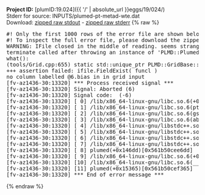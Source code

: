 **Project ID:** [plumID:19.024]({{ '/' | absolute_url }}eggs/19/024/)  
Stderr for source:  INPUTS/plumed-pt-metad-wte.dat   
Download: [zipped raw stdout](plumed-pt-metad-wte.dat.plumed.stdout.txt.zip) - [zipped raw stderr](plumed-pt-metad-wte.dat.plumed.stderr.txt.zip) 
{% raw %}
<pre>
#! Only the first 1000 rows of the error file are shown below
#! To inspect the full error file, please download the zipped raw stderr file above
WARNING: IFile closed in the middle of reading. seems strange!
terminate called after throwing an instance of 'PLMD::Plumed::ExceptionError'
what():
(tools/Grid.cpp:655) static std::unique_ptr<PLMD::GridBase> PLMD::GridBase::create(const std::string&, const std::vector<PLMD::Value*>&, PLMD::IFile&, bool, bool, bool)
+++ assertion failed: ifile.FieldExist( funcl )
no column labelled @6.bias in in grid input
[fv-az1436-30:13320] *** Process received signal ***
[fv-az1436-30:13320] Signal: Aborted (6)
[fv-az1436-30:13320] Signal code:  (-6)
[fv-az1436-30:13320] [ 0] /lib/x86_64-linux-gnu/libc.so.6(+0x45330)[0x7fc695445330]
[fv-az1436-30:13320] [ 1] /lib/x86_64-linux-gnu/libc.so.6(pthread_kill+0x11c)[0x7fc69549eb2c]
[fv-az1436-30:13320] [ 2] /lib/x86_64-linux-gnu/libc.so.6(gsignal+0x1e)[0x7fc69544527e]
[fv-az1436-30:13320] [ 3] /lib/x86_64-linux-gnu/libc.so.6(abort+0xdf)[0x7fc6954288ff]
[fv-az1436-30:13320] [ 4] /lib/x86_64-linux-gnu/libstdc++.so.6(+0xa5ff5)[0x7fc6958a5ff5]
[fv-az1436-30:13320] [ 5] /lib/x86_64-linux-gnu/libstdc++.so.6(+0xbb0da)[0x7fc6958bb0da]
[fv-az1436-30:13320] [ 6] /lib/x86_64-linux-gnu/libstdc++.so.6(_ZSt10unexpectedv+0x0)[0x7fc6958a5a55]
[fv-az1436-30:13320] [ 7] /lib/x86_64-linux-gnu/libstdc++.so.6(+0xa5a6f)[0x7fc6958a5a6f]
[fv-az1436-30:13320] [ 8] plumed(+0x146dd)[0x561b50cee6dd]
[fv-az1436-30:13320] [ 9] /lib/x86_64-linux-gnu/libc.so.6(+0x2a1ca)[0x7fc69542a1ca]
[fv-az1436-30:13320] [10] /lib/x86_64-linux-gnu/libc.so.6(__libc_start_main+0x8b)[0x7fc69542a28b]
[fv-az1436-30:13320] [11] plumed(+0x15365)[0x561b50cef365]
[fv-az1436-30:13320] *** End of error message ***
</pre>
{% endraw %}
